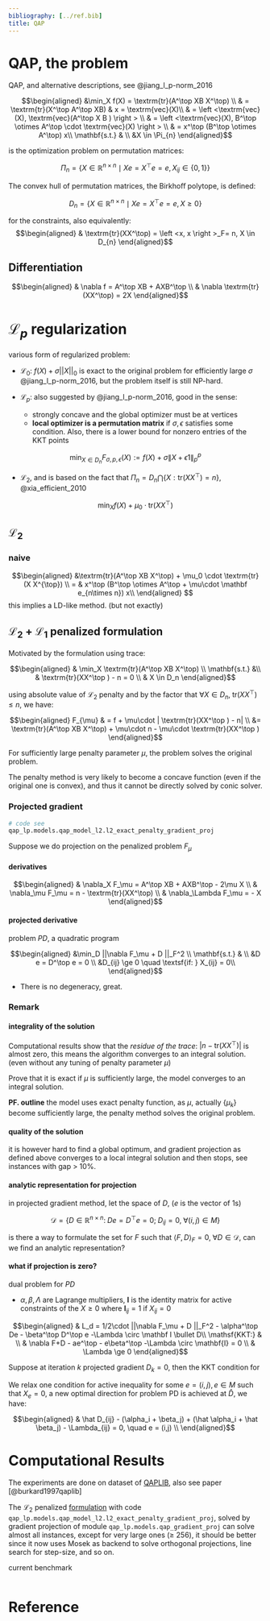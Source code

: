 ```yaml
---
bibliography: [../ref.bib]
title: QAP
---
```


# QAP, the problem

QAP, and alternative descriptions, see @jiang_l_p-norm_2016

$$\begin{aligned}
&\min_X f(X) = \textrm{tr}(A^\top XB X^\top)  \\
& = \textrm{tr}(X^\top A^\top XB) & x = \textrm{vec}(X)\\
& = \left <\textrm{vec}(X),  \textrm{vec}(A^\top X B )  \right > \\
& = \left <\textrm{vec}(X), B^\top \otimes A^\top \cdot \textrm{vec}(X)  \right > \\ 
& = x^\top (B^\top \otimes A^\top) x\\ 
\mathbf{s.t.} & \\ 
&X \in \Pi_{n}
\end{aligned}$$

is the optimization problem on permutation matrices:

$$ \Pi_{n}=\left\{X \in \mathbb R ^{n \times n} \mid X e =X^{\top} e = e , X_{i j} \in\{0,1\}\right\}$$

The convex hull of permutation matrices, the Birkhoﬀ polytope, is defined:

$$D _{n}=\left\{X \in \mathbb R ^{n \times n} \mid X e =X^{\top} e = e , X \geq 0 \right\}$$

for the constraints, also equivalently:
$$\begin{aligned}
& \textrm{tr}(XX^\top) = \left <x, x \right >_F= n, X \in D_{n}
\end{aligned}$$

## Differentiation

$$\begin{aligned}
&  \nabla f = A^\top XB + AXB^\top \\
& \nabla \textrm{tr}(XX^\top) = 2X
\end{aligned}$$

# $\mathscr L_p$ regularization

various form of regularized problem:

- $\mathscr L_0$: $f(X) + \sigma ||X||_0$ is exact to the original problem for efficiently large $\sigma$ @jiang_l_p-norm_2016, but the problem itself is still NP-hard.
  
- $\mathscr L_p$: also suggested by @jiang_l_p-norm_2016, good in the sense:
  - strongly concave and the global optimizer must be at vertices
  - **local optimizer is a permutation matrix** if $\sigma, \epsilon$ satisfies some condition. Also, there is a lower bound for nonzero entries of the KKT points 

$$\min _{X \in D _{n}} F_{\sigma, p, \epsilon}(X):=f(X)+\sigma\|X+\epsilon 1 \|_{p}^{p}$$

- $\mathscr L_2$, and is based on the fact that $\Pi_n =  D_n  \bigcap \{X:\textrm{tr}(XX^\top) = n\}$, @xia_efficient_2010

$$\min_Xf(X)+\mu_{0} \cdot \textrm{tr} \left(X X^{\top}\right)$$

## $\mathscr L_2$

### naive 
$$\begin{aligned}
&\textrm{tr}(A^\top XB X^\top) + \mu_0 \cdot \textrm{tr}(X X^{\top}) \\
= & x^\top (B^\top \otimes A^\top + \mu\cdot  \mathbf e_{n\times n}) x\\ 
\end{aligned} $$
this implies a LD-like method. (but not exactly)

## $\mathscr L_2$ + $\mathscr L_1$ penalized formulation 

Motivated by the formulation using trace:

$$\begin{aligned}
& \min_X  \textrm{tr}(A^\top XB X^\top) \\
\mathbf{s.t.} &\\
&   \textrm{tr}(XX^\top ) -  n = 0 \\
& X \in D_n
\end{aligned}$$

using absolute value of $\mathscr L_2$ penalty and by the factor that $\forall X \in D_n ,\; \textrm{tr}(XX^\top)\le n$, we have:

$$\begin{aligned}
F_{\mu} & =  f  + \mu\cdot | \textrm{tr}(XX^\top ) -  n| \\
 &= \textrm{tr}(A^\top XB X^\top)  + \mu\cdot n - \mu\cdot \textrm{tr}(XX^\top )
\end{aligned}$$

For sufficiently large penalty parameter $\mu$, the problem solves the original problem.

The penalty method is very likely to become a concave function (even if the original one is convex), and thus it cannot be directly solved by conic solver. 

### Projected gradient


```python
# code see
qap_lp.models.qap_model_l2.l2_exact_penalty_gradient_proj
```

Suppose we do projection on the penalized problem $F_\mu$ 

#### derivatives

$$\begin{aligned}
& \nabla_X F_\mu  = A^\top XB + AXB^\top - 2\mu X \\
& \nabla_\mu F_\mu  = n - \textrm{tr}(XX^\top) \\
& \nabla_\Lambda F_\mu  = - X
\end{aligned}$$

#### projected derivative

problem *PD*, a quadratic program

$$\begin{aligned}
&\min_D ||\nabla F_\mu + D ||_F^2  \\
\mathbf{s.t.} & \\
&D e = D^\top e = 0 \\ 
&D_{ij} \ge 0 \quad \textsf{if: } X_{ij} = 0\\
\end{aligned}$$

- There is no degeneracy, great.

### Remark

#### integrality of the solution
Computational results show that the *residue of the trace*: $|n - \textrm{tr}(XX^\top)|$ is almost zero, this means the algorithm converges to an integral solution. (even without any tuning of penalty parameter $\mu$)

Prove that it is exact if $\mu$ is sufficiently large, the model converges to an integral solution.

**PF. outline** the model uses exact penalty function, as $\mu$, actually $\{\mu_k\}$ become sufficiently large, the penalty method solves the original problem.



#### quality of the solution
it is however hard to find a global optimum, and gradient projection as defined above converges to a local integral solution and then stops, see instances with gap > 10%.


#### analytic representation for projection

in projected gradient method,
let the space of $D$, ($e$ is the vector of 1s)

 $$\mathcal D = \{D\in\mathbb{R}^{n\times n} : \; D e = D^\top e = 0;\; D_{ij} = 0,\;\forall  (i,j) \in M \}$$

is there a way to formulate the set for $F$ such that $\left <F, D \right>_F = 0, \; \forall D\in \mathcal D$, can we find an analytic representation?

#### what if projection is zero?


dual problem for $PD$

-  $\alpha,\beta,\Lambda$ are Lagrange multipliers, $\mathbf I$ is the identity matrix for active constraints of the $X \ge 0$  where $\mathbf I_{ij} = 1$ if $X_{ij} = 0$

$$\begin{aligned}
& L_d = 1/2\cdot ||\nabla F_\mu + D ||_F^2 - \alpha^\top De - \beta^\top D^\top e -\Lambda \circ \mathbf I \bullet D\\
\mathsf{KKT:} & \\
& \nabla F+D - ae^\top - e\beta^\top -\Lambda \circ \mathbf{I} = 0 \\
& \Lambda \ge 0
\end{aligned}$$


Suppose at iteration $k$ projected gradient $D_k = 0$, then the KKT condition for 

We relax one condition for active inequality for some $e = (i,j), e \in M$ such that $X_e =0$, a new optimal direction for problem PD is achieved at $\hat D$, we have:

$$\begin{aligned}
 & \hat D_{ij} - (\alpha_i + \beta_j) + (\hat \alpha_i + \hat \beta_j) - \Lambda_{ij} = 0, \quad e = (i,j) \\
\end{aligned}$$



# Computational Results

The experiments are done on dataset of [QAPLIB](http://anjos.mgi.polymtl.ca/qaplib/), also see paper [@burkard1997qaplib]

The $\mathscr L_2$ penalized [formulation](#mathscr-l_2--mathscr-l_1-penalized-formulation) with code `qap_lp.models.qap_model_l2.l2_exact_penalty_gradient_proj`, solved by gradient projection of module `qap_lp.models.qap_gradient_proj` can solve almost all instances, except for very large ones ($\ge$ 256), it should be better since it now uses Mosek as backend to solve orthogonal projections, line search for step-size, and so on.

current benchmark


```{.table caption="L_2 + L_1 penalized gradient projection" source="l2_grad_proj_benchmark.20201012.csv"}  
```

# Reference